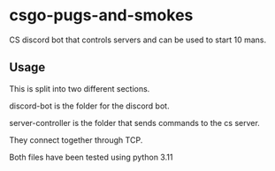 # csgo-pugs-and-smokes

CS discord bot that controls servers and can be used to start 10 mans.

## Usage

This is split into two different sections.

discord-bot is the folder for the discord bot.

server-controller is the folder that sends commands to the cs server.

They connect together through TCP.

Both files have been tested using python 3.11
